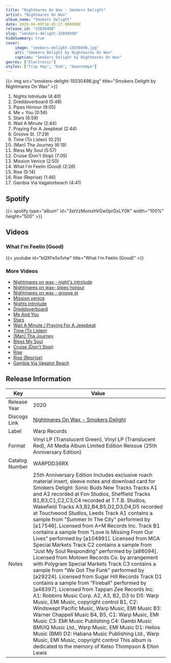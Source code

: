```yaml
---
title: "Nightmares On Wax - Smokers Delight"
artist: "Nightmares On Wax"
album_name: "Smokers Delight"
date: 2020-04-09T16:45:27.000000Z
release_id: "15030498"
slug: "smokers-delight-15030498"
hideSummary: true
cover:
    image: "smokers-delight-15030498.jpg"
    alt: "Smokers Delight by Nightmares On Wax"
    caption: "Smokers Delight by Nightmares On Wax"
genres: ["Electronic"]
styles: ["Trip Hop", "Dub", "Downtempo"]
---
```


{{< img src="smokers-delight-15030498.jpg" title="Smokers Delight by Nightmares On Wax" >}}

<!-- section break -->

1. Nights Introlude (4:40)
2. Dreddoverboard (5:48)
3. Pipes Honour (9:05)
4. Me + You (0:56)
5. Stars (6:59)
6. Wait A Minute (2:44)
7. Praying For A Jeepbeat (2:44)
8. Groove St. (7:29)
9. Time (To Listen) (0:25)
10. (Man) Tha Journey (6:19)
11. Bless My Soul (5:57)
12. Cruise (Don't Stop) (7:05)
13. Mission Venice (2:50)
14. What I'm Feelin (Good) (2:26)
15. Rise (5:14)
16. Rise (Reprise) (1:46)
17. Gambia Via Vagatorbeach (4:41)

<!-- section break -->


## Spotify
{{< spotify type="album" id="3stVzMomzhVGw0prDxLY0K" width="100%" height="500" >}}



## Videos
### What I'm Feelin (Good)
{{< youtube id="bQXFe5o1vtw" title="What I'm Feelin (Good)" >}}<br>

### More Videos

- [Nightmares on wax - night's introlude](https://www.youtube.com/watch?v=C6ixa3G_tL4)
- [Nightmares on wax- pipes honour](https://www.youtube.com/watch?v=UiiGWxO-VkY)
- [Nightmares on wax - groove st](https://www.youtube.com/watch?v=tBg48HzyrQQ)
- [Mission venice](https://www.youtube.com/watch?v=X_w8Qfc5X_k)
- [Nights Introlude](https://www.youtube.com/watch?v=U6v5Ec2-D4Q)
- [Dreddoverboard](https://www.youtube.com/watch?v=_U8jWlq5wRI)
- [Me And You](https://www.youtube.com/watch?v=gd7PMEPHH6E)
- [Stars](https://www.youtube.com/watch?v=zCoXzl_QrKM)
- [Wait A Minute / Praying For A Jeepbeat](https://www.youtube.com/watch?v=_qwCWBLPeGE)
- [Time (To Listen)](https://www.youtube.com/watch?v=F_7-0sOzLuE)
- [[Man] Tha Journey](https://www.youtube.com/watch?v=QViFdm8qm6A)
- [Bless My Soul](https://www.youtube.com/watch?v=iN_Ffodrp2E)
- [Cruise (Don't Stop)](https://www.youtube.com/watch?v=RRF7ujXDZDY)
- [Rise](https://www.youtube.com/watch?v=su0mR4_z2so)
- [Rise (Reprise)](https://www.youtube.com/watch?v=R2De1CYzhjk)
- [Gambia Via Vagator Beach](https://www.youtube.com/watch?v=W7rViKD1BZw)


## Release Information
|  Key           | Value                                                |
| ---------------| ---------------------------------------------------- |
| Release Year   | 2020                                   |
| Discogs Link   | [Nightmares On Wax - Smokers Delight](https://www.discogs.com/release/15030498-Nightmares-On-Wax-Smokers-Delight) |
| Label          | Warp Records |
| Format         | Vinyl LP (Translucent Green), Vinyl LP (Translucent Red), All Media Album Limited Edition Reissue (25th Anniversary Edition) |
| Catalog Number | WARPDD36RX |
| Notes | 25th Anniversary Edition  Includes exclusive roach material insert, sleeve notes and download card for Smokers Delight: Sonic Buds New Tracks  Tracks A1 and A2 recorded at Fon Studios, Sheffield Tracks B1,B3,C1,C2,C3,C4 recorded at T.T.B. Studios, Wakefield Tracks A3,B2,B4,B5,D2,D3,D4,D5 recorded at Touchwood Studios, Leeds  Track A1 contains a sample from "Summer In The City" performed by [a17546]. Licensed from A+M Records Inc. Track B1 contains a sample from "Love Is Missing From Our Lives" performed by [a104991]. Licensed from MCA Special Markets Track C2 contains a sample from "Just My Soul Responding" performed by [a86094]. Licensed from Motown Records Co. by arrangement with Polygram Special Markets Track C3 contains a sample from "We Got The Funk" performed by [a29224]. Licensed from Sugar Hill Records Track D1 contains a sample from "Fireball" performed by [a48397]. Licensed from Tappan Zee Records Inc.  A1: Robbins Music Corp. A2, A3, B2, D3 to D5: Warp Music, EMI Music, copyright control B1, C2: Windswept Pacific Music, Warp Music, EMI Music B3: Warner Chappell Music B4, B5, C1: Warp Music, EMI Music C3: EMI Music Publishing C4: Gambi Music BMI/IQ Music Ltd., Warp Music, EMI Music D1: Helios Music (BMI) D2: Habana Music Publishing Ltd., Warp Music, EMI Music, copyright control  This album is dedicated to the memory of Kelso Thompson & Elton Lewis |
